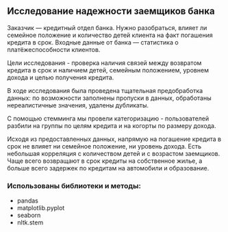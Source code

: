 ## Исследование надежности заемщиков банка

Заказчик — кредитный отдел банка. Нужно разобраться, влияет ли семейное положение и количество детей клиента на факт погашения кредита в срок. Входные данные от банка — статистика о платёжеспособности клиентов.

Цели исследования - проверка наличия связей между возвратом кредита в срок и наличием детей, семейным положением, уровнем дохода и целью получения кредита.

В ходе исследования была проведена тщательная предобработка данных: по возможности заполнены пропуски в данных, обработаны нереалистичные значения, удалены дубликаты. 

С помощью стемминга мы провели категоризацию - пользователей разбили на группы по целям кредита и на когорты по размеру дохода. 

Исходя из предоставленных данных, напрямую на погашение кредита в срок не влияет ни семейное положение, ни уровень дохода. Есть небольшая корреляция с количеством детей и с возрастом заемщиков. 
Чаще всего возвращают в срок кредиты на собственное жилье, а больше всего задержек по кредитам на автомобили и образование.

### Использованы библиотеки и методы:
- pandas
- matplotlib.pyplot
- seaborn
- nltk.stem

